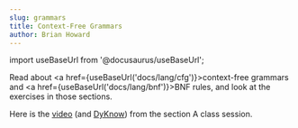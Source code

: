 ```yaml
---
slug: grammars
title: Context-Free Grammars
author: Brian Howard
---
```

import useBaseUrl from '@docusaurus/useBaseUrl';

Read about <a href={useBaseUrl('docs/lang/cfg')}>context-free grammars</a> and <a href={useBaseUrl('docs/lang/bnf')}>BNF rules</a>, and look at the exercises in those sections.

Here is the [video](https://drive.google.com/file/d/1a_PLuJ9mhaJb_kkLqpb_7Plz9bKxgg6e/view) (and [DyKnow](https://drive.google.com/open?id=10-NGj9ApYgrP2t2jT3iuo3RrEZQpaH4k)) from the section A class session.
